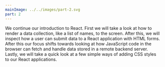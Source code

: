 ```yaml
---
mainImage: ../../images/part-2.svg
part: 2
---
```


<div class="intro">

<!-- Jatkamme Reactiin tutustumista. Ensin käsitellään datakokoelmien, esimerkiksi useamman taulukkoon sijoitetun nimen renderöimistä ruudulle. Tämän jälkeen tarkastellaan miten käyttäjä voi antaa tietoja React-sovellukselle HTML:n lomakkeiden avulla. Sen jälkeen fokus siirtyy siihen miten selaimessa oleva Javascript-koodi käsittelee palvelimelle talletettua dataa. Osan lopussa tarkastelemme nopeasti paria yksinkertaista tapaa CSS-tyylien lisäämisestä React-sovellukseen. -->
We continue our introduction to React. First we will take a look at how to render a data collection, like a list of names, to the screen. After this, we will inspect how a user can submit data to a React application with HTML forms. After this our focus shifts towards looking at how JavaScript code in the browser can fetch and handle data stored in a remote backend server. Lastly, we will take a quick look at a few simple ways of adding CSS styles to our React applications.

</div>
